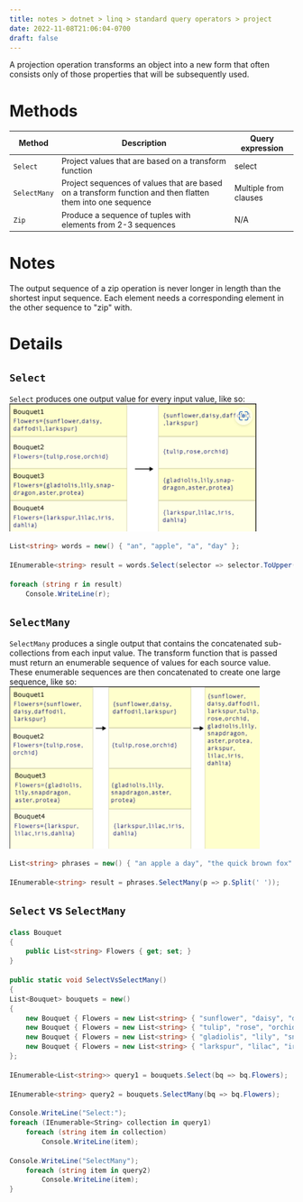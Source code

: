 ```yaml
---
title: notes > dotnet > linq > standard query operators > project
date: 2022-11-08T21:06:04-0700
draft: false
---
```

A projection operation transforms an object into a new form that often consists only of those properties that will be subsequently used.

# Methods
| Method     | Description                                                                                                | Query expression      |
| ---------- | ---------------------------------------------------------------------------------------------------------- | --------------------- |
| `Select`     | Project values that are based on a transform function                                                      | select                |
| `SelectMany` | Project sequences of values that are based on a transform function and then flatten them into one sequence | Multiple from clauses |
| `Zip`        | Produce a sequence of tuples with elements from 2-3 sequences                                              | N/A                   |

# Notes
The output sequence of a zip operation is never longer in length than the shortest input sequence. Each element needs a corresponding element in the other sequence to "zip" with.

# Details
## `Select`
`Select` produces one output value for every input value, like so:  
<img src="Standard-Query-Operators_Project-image1.png" style="width:4.56667in;height:2.36667in" />

```cs
List<string> words = new() { "an", "apple", "a", "day" };

IEnumerable<string> result = words.Select(selector => selector.ToUpper());

foreach (string r in result)
    Console.WriteLine(r);
```

## `SelectMany`
`SelectMany` produces a single output that contains the concatenated sub-collections from each input value. The transform function that is passed must return an enumerable sequence of values for each source value. These enumerable sequences are then concatenated to create one large sequence, like so:
<img src="Standard-Query-Operators_Project-image2.png" style="width:4.625in;height:3in" />

```cs
List<string> phrases = new() { "an apple a day", "the quick brown fox" };

IEnumerable<string> result = phrases.SelectMany(p => p.Split(' '));
```

## `Select` vs `SelectMany`
```cs
class Bouquet
{
    public List<string> Flowers { get; set; }
}

public static void SelectVsSelectMany()
{
List<Bouquet> bouquets = new()
{
    new Bouquet { Flowers = new List<string> { "sunflower", "daisy", "daffodil", "larkspur" }},
    new Bouquet { Flowers = new List<string> { "tulip", "rose", "orchid" }},
    new Bouquet { Flowers = new List<string> { "gladiolis", "lily", "snapdragon", "aster", "protea" }},
    new Bouquet { Flowers = new List<string> { "larkspur", "lilac", "iris", "dahlia" }}
};

IEnumerable<List<string>> query1 = bouquets.Select(bq => bq.Flowers);

IEnumerable<string> query2 = bouquets.SelectMany(bq => bq.Flowers);

Console.WriteLine("Select:");
foreach (IEnumerable<String> collection in query1)
    foreach (string item in collection)
        Console.WriteLine(item);

Console.WriteLine("SelectMany");
    foreach (string item in query2)
        Console.WriteLine(item);
}
```
